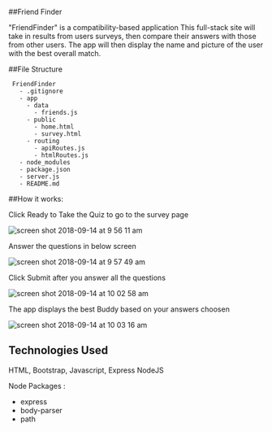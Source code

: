 ##Friend Finder

"FriendFinder" is a compatibility-based application This full-stack site will take in results from users surveys, then compare their answers with those from other users. The app will then display the name and picture of the user with the best overall match.

##File Structure

```
 FriendFinder
   - .gitignore
   - app
     - data
       - friends.js
     - public
       - home.html
       - survey.html
     - routing
       - apiRoutes.js
       - htmlRoutes.js
   - node_modules
   - package.json
   - server.js
   - README.md
```

##How it works:

Click Ready to Take the Quiz to go to the survey page

![screen shot 2018-09-14 at 9 56 11 am](https://user-images.githubusercontent.com/37693981/45554466-8117ca00-b804-11e8-9859-2ca8216d8f8c.png)

Answer the questions in below screen

![screen shot 2018-09-14 at 9 57 49 am](https://user-images.githubusercontent.com/37693981/45554558-c0461b00-b804-11e8-9a51-6b28ee38e21d.png)

Click Submit after you answer all the questions

![screen shot 2018-09-14 at 10 02 58 am](https://user-images.githubusercontent.com/37693981/45554938-790c5a00-b805-11e8-99a5-4f020eb91479.png)

The app displays the best Buddy based on your answers choosen

![screen shot 2018-09-14 at 10 03 16 am](https://user-images.githubusercontent.com/37693981/45554922-727de280-b805-11e8-9c27-9b43e9343c12.png)

## Technologies Used

HTML,
Bootstrap,
Javascript,
Express
NodeJS

Node Packages :

- express
- body-parser
- path
